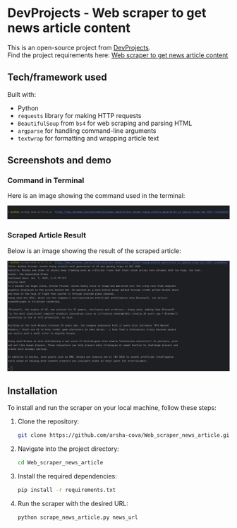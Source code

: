 # DevProjects - Web scraper to get news article content

This is an open-source project from [DevProjects](http://www.codementor.io/projects).  
Find the project requirements here: [Web scraper to get news article content](https://www.codementor.io/projects/tool/web-scraper-to-get-news-article-content-atx32d46qe)

## Tech/framework used

Built with:
- Python
- `requests` library for making HTTP requests
- `BeautifulSoup` from `bs4` for web scraping and parsing HTML
- `argparse` for handling command-line arguments
- `textwrap` for formatting and wrapping article text


## Screenshots and demo

### Command in Terminal
Here is an image showing the command used in the terminal:

![Command](images/command.png)

### Scraped Article Result
Below is an image showing the result of the scraped article:

![Result](images/result.png)



## Installation

To install and run the scraper on your local machine, follow these steps:

1. Clone the repository:
   ```bash
   git clone https://github.com/arsha-cova/Web_scraper_news_article.git

2. Navigate into the project directory: 
    ```bash 
    cd Web_scraper_news_article
    ```
3. Install the required dependencies:
    ```bash 
   pip install -r requirements.txt
    ```
4. Run the scraper with the desired URL:
    ```bash 
   python scrape_news_article.py news_url
    ```








